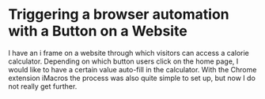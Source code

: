 
# Triggering a browser automation with a Button on a Website

I have an i frame on a website through which visitors can access a calorie calculator.
Depending on which button users click on the home page, I would like to have a certain value auto-fill in the calculator. With the Chrome extension iMacros the process was also quite simple to set up, but now I do not really get further.

        